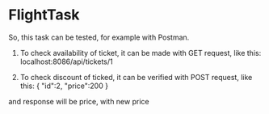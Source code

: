 # FlightTask


So, this task can be tested, for example with Postman.
1. To check availability of ticket, it can be made with GET request, like this:
localhost:8086/api/tickets/1

2. To check discount of ticked, it can be verified with POST request, like this:
{
    "id":2,
    "price":200
}

and response will be price, with new price
